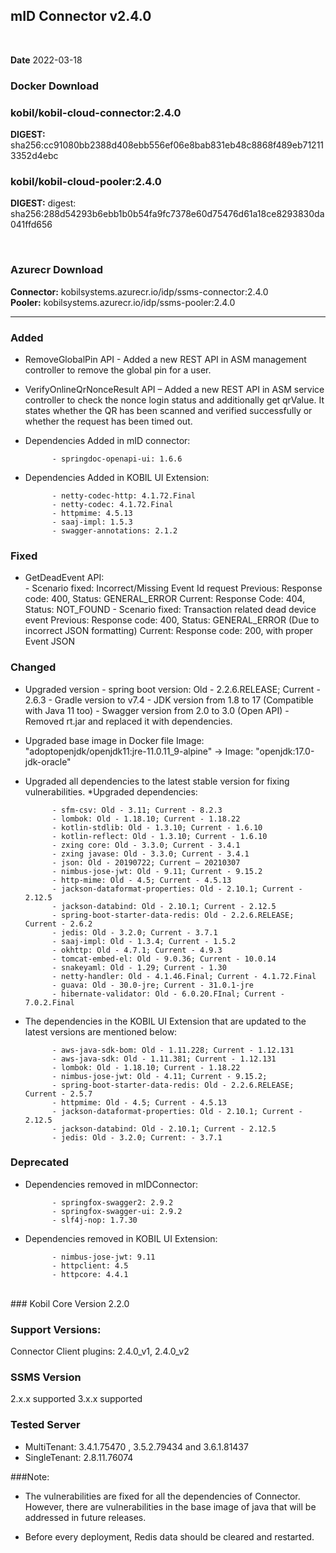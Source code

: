 ## mID Connector v2.4.0

<br/>

**Date** 2022-03-18

### **Docker Download**

### kobil/kobil-cloud-connector:2.4.0
**DIGEST:**  sha256:cc91080bb2388d408ebb556ef06e8bab831eb48c8868f489eb712113352d4ebc
### kobil/kobil-cloud-pooler:2.4.0
**DIGEST:** digest: sha256:288d54293b6ebb1b0b54fa9fc7378e60d75476d61a18ce8293830da041ffd656

<br/>

### **Azurecr Download**
**Connector:** kobilsystems.azurecr.io/idp/ssms-connector:2.4.0  
**Pooler:** kobilsystems.azurecr.io/idp/ssms-pooler:2.4.0
<br/>

------------------------------------
            
### Added
* RemoveGlobalPin API - Added a new REST API in ASM management controller to remove the global pin for a user. 
* VerifyOnlineQrNonceResult API – Added a new REST API in ASM service controller to check the nonce login status and additionally get qrValue. It states whether the QR has been scanned and verified successfully or whether the request has been timed out. 
* Dependencies Added in mID connector: 

            - springdoc-openapi-ui: 1.6.6 

* Dependencies Added in KOBIL UI Extension: 

            - netty-codec-http: 4.1.72.Final 
            - netty-codec: 4.1.72.Final 
            - httpmime: 4.5.13 
            - saaj-impl: 1.5.3 
            - swagger-annotations: 2.1.2
  
 ### Fixed
 * GetDeadEvent API:  
            - Scenario fixed: Incorrect/Missing Event Id request 
              Previous: Response code: 400, Status: GENERAL_ERROR 
              Current: Response Code: 404, Status: NOT_FOUND 
            - Scenario fixed: Transaction related dead device event 
              Previous: Response code: 400, Status: GENERAL_ERROR (Due to incorrect JSON formatting) 
              Current: Response code: 200, with proper Event JSON 
 
### Changed 
* Upgraded version 
            - spring boot version: Old - 2.2.6.RELEASE; Current - 2.6.3 
            - Gradle version to v7.4 
            - JDK version from 1.8 to 17 (Compatible with Java 11 too) 
            - Swagger version from 2.0 to 3.0 (Open API) 
            - Removed rt.jar and replaced it with dependencies. 

* Upgraded base image in Docker file 
Image: "adoptopenjdk/openjdk11:jre-11.0.11_9-alpine" -> Image: "openjdk:17.0-jdk-oracle" 
* Upgraded all dependencies to the latest stable version for fixing vulnerabilities. 
*Upgraded dependencies: 

            - sfm-csv: Old - 3.11; Current - 8.2.3 
            - lombok: Old - 1.18.10; Current - 1.18.22 
            - kotlin-stdlib: Old - 1.3.10; Current - 1.6.10 
            - kotlin-reflect: Old - 1.3.10; Current - 1.6.10 
            - zxing core: Old - 3.3.0; Current - 3.4.1 
            - zxing javase: Old - 3.3.0; Current - 3.4.1 
            - json: Old - 20190722; Current – 20210307 
            - nimbus-jose-jwt: Old - 9.11; Current - 9.15.2 
            - http-mime: Old - 4.5; Current - 4.5.13 
            - jackson-dataformat-properties: Old - 2.10.1; Current - 2.12.5 
            - jackson-databind: Old - 2.10.1; Current - 2.12.5 
            - spring-boot-starter-data-redis: Old - 2.2.6.RELEASE; Current - 2.6.2 
            - jedis: Old - 3.2.0; Current - 3.7.1 
            - saaj-impl: Old - 1.3.4; Current - 1.5.2 
            - okhttp: Old - 4.7.1; Current - 4.9.3 
            - tomcat-embed-el: Old - 9.0.36; Current - 10.0.14 
            - snakeyaml: Old - 1.29; Current - 1.30 
            - netty-handler: Old - 4.1.46.Final; Current - 4.1.72.Final 
            - guava: Old - 30.0-jre; Current - 31.0.1-jre 
            - hibernate-validator: Old - 6.0.20.FInal; Current - 7.0.2.Final 

* The dependencies in the KOBIL UI Extension that are updated to the latest versions are mentioned below: 

            - aws-java-sdk-bom: Old - 1.11.228; Current - 1.12.131 
            - aws-java-sdk: Old - 1.11.381; Current - 1.12.131 
            - lombok: Old - 1.18.10; Current - 1.18.22 
            - nimbus-jose-jwt: Old - 4.11; Current - 9.15.2; 
            - spring-boot-starter-data-redis: Old - 2.2.6.RELEASE; Current - 2.5.7 
            - httpmime: Old - 4.5; Current - 4.5.13 
            - jackson-dataformat-properties: Old - 2.10.1; Current - 2.12.5 
            - jackson-databind: Old - 2.10.1; Current - 2.12.5 
            - jedis: Old - 3.2.0; Current: - 3.7.1 

### Deprecated 

* Dependencies removed in mIDConnector: 

            - springfox-swagger2: 2.9.2 
            - springfox-swagger-ui: 2.9.2 
            - slf4j-nop: 1.7.30 

* Dependencies removed in KOBIL UI Extension: 

            - nimbus-jose-jwt: 9.11 
            - httpclient: 4.5 
            - httpcore: 4.4.1 
<br/>
### Kobil Core Version 
2.2.0 

### Support Versions: 
Connector Client plugins: 2.4.0_v1, 2.4.0_v2 
 
### SSMS Version 
2.x.x supported 
3.x.x supported 

### Tested Server 
* MultiTenant: 3.4.1.75470 , 3.5.2.79434 and 3.6.1.81437 
* SingleTenant: 2.8.11.76074 

###Note: 

* The vulnerabilities are fixed for all the dependencies of Connector. However, there are vulnerabilities in the base image of java that will be addressed in future releases. 

* Before every deployment, Redis data should be cleared and restarted. 

 
